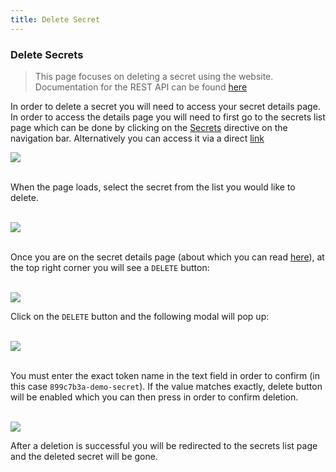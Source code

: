 ```yaml
---
title: Delete Secret
---
```


### Delete Secrets
> This page focuses on deleting a secret using the website. Documentation for the REST API can be found [here](/api-docs/?urls.primaryName=gateway-api#/Secrets/deleteSecretsSecretid)

In order to delete a secret you will need to access your secret details page. In order to access the details page you will need to first go to the secrets list page which can be done by clicking on the [Secrets](/app/secrets) directive on the navigation bar. Alternatively you can access it via a direct [link](/app/secrets)

[![](/static/docs/secrets/secrets_navbar_location.png)](/static/docs/secrets/secrets_navbar_location.png)

&nbsp;  
When the page loads, select the secret from the list you would like to delete.

&nbsp;  
[![](/static/docs/secrets/secrets_delete_select.png)](/static/docs/secrets/secrets_delete_select.png)

&nbsp;  
Once you are on the secret details page (about which you can read [here](/docs/secret/overview)), at the top right corner you will see a `DELETE` button: 

&nbsp;  
[![](/static/docs/secrets/secrets_delete_location.png)](/static/docs/secrets/secrets_delete_location.png)

Click on the `DELETE` button and the following modal will pop up:

&nbsp;  
[![](/static/docs/secrets/secrets_delete_modal.png)](/static/docs/secrets/secrets_delete_modal.png)

&nbsp;  
You must enter the exact token name in the text field in order to confirm (in this case `899c7b3a-demo-secret`). If the value matches exactly, delete button will be enabled which you can then press in order to confirm deletion.

&nbsp;  
[![](/static/docs/secrets/secrets_delete_confirm.png)](/static/docs/secrets/secrets_delete_confirm.png)

After a deletion is successful you will be redirected to the secrets list page and the deleted secret will be gone.

